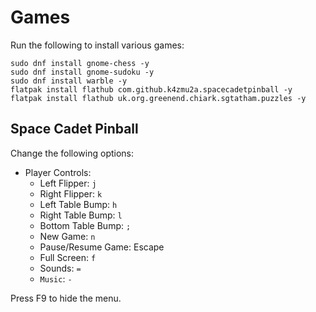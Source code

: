 # Games

Run the following to install various games:

```
sudo dnf install gnome-chess -y
sudo dnf install gnome-sudoku -y
sudo dnf install warble -y
flatpak install flathub com.github.k4zmu2a.spacecadetpinball -y
flatpak install flathub uk.org.greenend.chiark.sgtatham.puzzles -y
```

## Space Cadet Pinball

Change the following options:

- Player Controls:
  - Left Flipper: `j`
  - Right Flipper: `k`
  - Left Table Bump: `h`
  - Right Table Bump: `l`
  - Bottom Table Bump: `;`
  - New Game: `n`
  - Pause/Resume Game: Escape
  - Full Screen: `f`
  - Sounds: `=`
  - `Music`: `-`

Press F9 to hide the menu.
